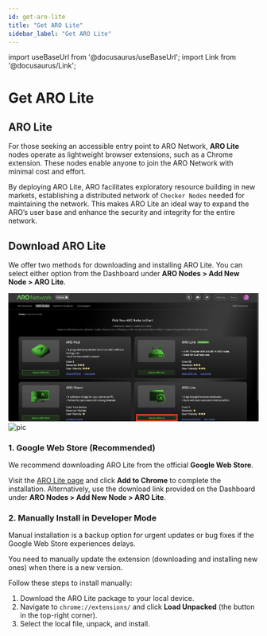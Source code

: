 ```yaml
---
id: get-aro-lite
title: "Get ARO Lite"
sidebar_label: "Get ARO Lite"
---
```

import useBaseUrl from '@docusaurus/useBaseUrl';
import Link from '@docusaurus/Link';

# Get ARO Lite
## ARO Lite

For those seeking an accessible entry point to ARO Network, **ARO Lite** nodes operate as lightweight browser extensions, such as a Chrome extension. These nodes enable anyone to join the ARO Network with minimal cost and effort.

By deploying ARO Lite, ARO facilitates exploratory resource building in new markets, establishing a distributed network of `Checker Nodes` needed for maintaining the network. This makes ARO Lite an ideal way to expand the ARO’s user base and enhance the security and integrity for the entire network.


## Download ARO Lite

We offer two methods for downloading and installing ARO Lite. You can select either option from the Dashboard under **ARO Nodes > Add New Node > ARO Lite**.

![pic](/img/node-operator-guide/aro_lite_add_new_node.png)
![pic](/img/node-operator-guides/aro_lite_add_page.png)

### 1. Google Web Store (Recommended)

We recommend downloading ARO Lite from the official **Google Web Store**.

Visit the [ARO Lite page](https://chromewebstore.google.com/detail/aro-lite/dehgjeidddkjakjgnmpccdkkjdchiifh?hl=en-US&utm_source=ext_sidebar) and click **Add to Chrome** to complete the installation. Alternatively, use the download link provided on the Dashboard under **ARO Nodes > Add New Node > ARO Lite**.

### 2. Manually Install in Developer Mode

Manual installation is a backup option for urgent updates or bug fixes if the Google Web Store experiences delays.

You need to manually update the extension (downloading and installing new ones) when there is a new version. 

Follow these steps to install manually:

1. Download the ARO Lite package to your local device.
2. Navigate to `chrome://extensions/` and click **Load Unpacked** (the button in the top-right corner).
3. Select the local file, unpack, and install.

